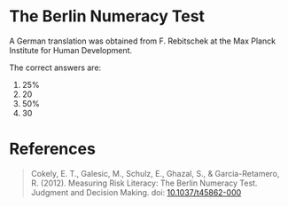 # The Berlin Numeracy Test

A German translation was obtained from F. Rebitschek at the Max Planck Institute
for Human Development.

The correct answers are:

1. 25%
1. 20
1. 50%
1. 30

# References

> Cokely, E. T., Galesic, M., Schulz, E., Ghazal, S., & Garcia-Retamero, R.
> (2012). Measuring Risk Literacy: The Berlin Numeracy Test. Judgment and
> Decision Making. doi: [10.1037/t45862-000](https://doi.org/10.1037/t45862-000)
